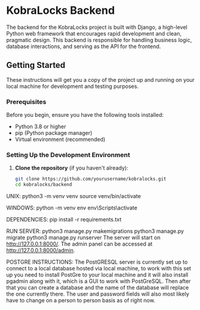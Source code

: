 # KobraLocks Backend

The backend for the KobraLocks project is built with Django, a high-level Python web framework that encourages rapid development and clean, pragmatic design. This backend is responsible for handling business logic, database interactions, and serving as the API for the frontend.

## Getting Started

These instructions will get you a copy of the project up and running on your local machine for development and testing purposes.

### Prerequisites

Before you begin, ensure you have the following tools installed:
- Python 3.8 or higher
- pip (Python package manager)
- Virtual environment (recommended)

### Setting Up the Development Environment

1. **Clone the repository** (if you haven't already):

   ```bash
   git clone https://github.com/yourusername/kobralocks.git
   cd kobralocks/backend

UNIX:
python3 -m venv venv
source venv/bin/activate

WINDOWS:
python -m venv env
env\Scripts\activate

DEPENDENCIES:
pip install -r requirements.txt

RUN SERVER:
python3 manage.py makemigrations
python3 manage.py migrate
python3 manage.py runserver
	The server will start on http://127.0.0.1:8000/. The admin panel can be accessed at http://127.0.0.1:8000/admin.


POSTGRE INSTRUCTIONS:
The PostGRESQL server is currently set up to connect to a local database hosted via local machine, to work with this set up you need to install PostGre to your local machine and it will also install pgadmin along with it, which is a GUI to work with PostGreSQL. Then after that you can create a database and the name of the database will replace the one currently there. The user and password fields will also most likely have to change on a person to person basis as of right now.
